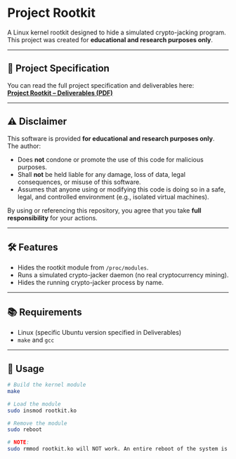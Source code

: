 # Project Rootkit

A Linux kernel rootkit designed to hide a simulated crypto-jacking program.  
This project was created for **educational and research purposes only**.

---

## 📄 Project Specification
You can read the full project specification and deliverables here:  
[**Project Rootkit – Deliverables (PDF)**](https://github.com/yousuf865/Project-Rootkit/blob/main/Project%20Rootkit%20Deliverables.pdf)

---

## ⚠️ Disclaimer
This software is provided **for educational and research purposes only**.  
The author:
- Does **not** condone or promote the use of this code for malicious purposes.
- Shall **not** be held liable for any damage, loss of data, legal consequences, or misuse of this software.
- Assumes that anyone using or modifying this code is doing so in a safe, legal, and controlled environment (e.g., isolated virtual machines).

By using or referencing this repository, you agree that you take **full responsibility** for your actions.

---

## 🛠 Features
- Hides the rootkit module from `/proc/modules`.
- Runs a simulated crypto-jacker daemon (no real cryptocurrency mining).
- Hides the running crypto-jacker process by name.

---

## 📚 Requirements
- Linux (specific Ubuntu version specified in Deliverables)
- `make` and `gcc`

---

## 🚀 Usage
```bash
# Build the kernel module
make

# Load the module
sudo insmod rootkit.ko

# Remove the module
sudo reboot

# NOTE:
sudo rmmod rootkit.ko will NOT work. An entire reboot of the system is required to remove the rootkit. This is because the rootkit kernel module is hidden, so as far as the system is concerned, rootkit.ko does not even exist.
